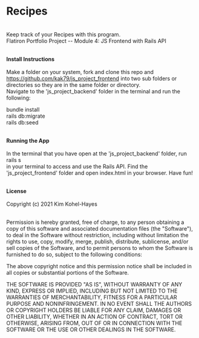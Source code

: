 # Recipes

<br>
Keep track of your Recipes with this program.<br>
Flatiron Portfolio Project -- Module 4: JS Frontend with Rails API<br>
<br>

**Install Instructions**
<br><br>
Make a folder on your system, fork and clone this repo and https://github.com/kak79/js_project_frontend into two sub folders or directories so they are in the same folder or directory.<br>
Navigate to the 'js_project_backend' folder in the terminal and run the following:<br>

bundle install<br>
rails db:migrate<br>
rails db:seed<br>
<br>

**Running the App**
<br><br>
In the terminal that you have open at the 'js_project_backend' folder, run <br>
rails s <br>
in your terminal to access and use the Rails API. Find the 'js_project_frontend' folder and open index.html in your browser. Have fun!<br>
<br>

**License**
<br><br>
Copyright (c) 2021 Kim Kohel-Hayes<br>
<br>

Permission is hereby granted, free of charge, to any person obtaining
a copy of this software and associated documentation files (the
"Software"), to deal in the Software without restriction, including
without limitation the rights to use, copy, modify, merge, publish,
distribute, sublicense, and/or sell copies of the Software, and to
permit persons to whom the Software is furnished to do so, subject to
the following conditions:

The above copyright notice and this permission notice shall be
included in all copies or substantial portions of the Software.

THE SOFTWARE IS PROVIDED "AS IS", WITHOUT WARRANTY OF ANY KIND,
EXPRESS OR IMPLIED, INCLUDING BUT NOT LIMITED TO THE WARRANTIES OF
MERCHANTABILITY, FITNESS FOR A PARTICULAR PURPOSE AND
NONINFRINGEMENT. IN NO EVENT SHALL THE AUTHORS OR COPYRIGHT HOLDERS BE
LIABLE FOR ANY CLAIM, DAMAGES OR OTHER LIABILITY, WHETHER IN AN ACTION
OF CONTRACT, TORT OR OTHERWISE, ARISING FROM, OUT OF OR IN CONNECTION
WITH THE SOFTWARE OR THE USE OR OTHER DEALINGS IN THE SOFTWARE.
